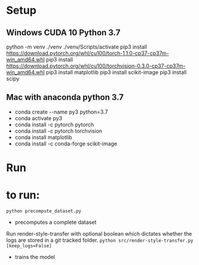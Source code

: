 
# Setup
## Windows CUDA 10 Python 3.7 
python -m venv ./venv
./venv/Scripts/activate
pip3 install https://download.pytorch.org/whl/cu100/torch-1.1.0-cp37-cp37m-win_amd64.whl
pip3 install https://download.pytorch.org/whl/cu100/torchvision-0.3.0-cp37-cp37m-win_amd64.whl
pip3 install matplotlib
pip3 install scikit-image
pip3 install scipy

## Mac with anaconda python 3.7
- conda create --name py3 python=3.7
- conda activate py3
- conda install -c pytorch pytorch
- conda install -c pytorch torchvision
- conda install matplotlib
- conda install -c conda-forge scikit-image

# Run

# to run:
`python precompute_dataset.py`
- precomputes a complete dataset

Run render-style-transfer with optional boolean which dictates whether the logs are stored in a git tracked folder. 
`python src/render-style-transfer.py [keep_logs=False]`
- trains the model
